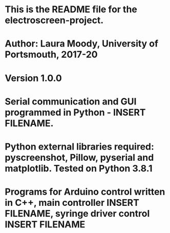 # This is the README file for the electroscreen-project. 
# Author: Laura Moody, University of Portsmouth, 2017-20
# Version 1.0.0
# Serial communication and GUI programmed in Python - INSERT FILENAME.
# Python external libraries required: pyscreenshot, Pillow, pyserial and matplotlib. Tested on Python 3.8.1
# Programs for Arduino control written in C++, main controller INSERT FILENAME, syringe driver control INSERT FILENAME